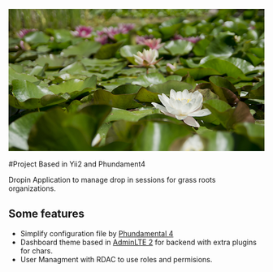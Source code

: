 ![Yii2, Phundament, dropin, Less ](hero.png)

#Project Based in Yii2 and Phundament4

Dropin
Application to manage drop in sessions for grass roots organizations.



## Some features
- Simplify configuration file by [Phundamental 4](https://github.com/phundament/app)
- Dashboard theme based in [AdminLTE 2](http://almsaeedstudio.com/AdminLTE) for backend with extra plugins for chars.
- User Managment with RDAC to use roles and permisions.
